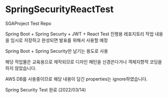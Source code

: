 # SpringSecurityReactTest
SGAProject Test Repo

Spring Boot + Spring Securty + JWT + React Test 진행용 레포지토리
작업 내용을 임시로 저장하고 완성되면 발표를 위해서 사용할 예정

Spring Boot + Spring Security만 남기는 용도로 사용

해당 작업물은 교육용으로 제작되므로 디자인 패턴을 신경쓴다거나 객체지향적 코딩을 하지 않았습니다.

AWS DB를 사용중이므로 해당 내용이 담긴 properties는 ignore하였습니다.


Spring Security Test 완료 (2022/03/14)